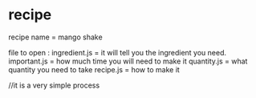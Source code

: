 # recipe
recipe name = mango shake 

file to open :
ingredient.js = it will tell you the ingredient you need.
important.js = how much time you will need to make it 
quantity.js = what quantity you need to take 
recipe.js = how to make it 


//it is a very simple process 
